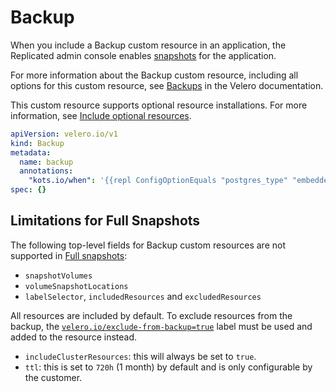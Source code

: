 # Backup

When you include a Backup custom resource in an application, the Replicated admin console enables [snapshots](../vendor/snapshots-overview) for the application.

For more information about the Backup custom resource, including all options for this custom resource, see [Backups](https://velero.io/docs/v1.9/api-types/backup/) in the Velero documentation.

This custom resource supports optional resource installations. For more information, see [Include optional resources](../vendor/packaging-include-resources).

```yaml
apiVersion: velero.io/v1
kind: Backup
metadata:
  name: backup
  annotations:
    "kots.io/when": '{{repl ConfigOptionEquals "postgres_type" "embedded_postgres" }}'
spec: {}
```

## Limitations for Full Snapshots

The following top-level fields for Backup custom resources are not supported in [Full snapshots](../enterprise/snapshots-understanding/#full-snapshots-recommended):

- `snapshotVolumes`
- `volumeSnapshotLocations`
- `labelSelector`, `includedResources` and `excludedResources`

All resources are included by default. To exclude resources from the backup, the [`velero.io/exclude-from-backup=true`](https://velero.io/docs/v1.5/resource-filtering/#veleroioexclude-from-backuptrue) label must be used and added to the resource instead.

- `includeClusterResources`: this will always be set to `true`.
- `ttl`: this is set to `720h` (1 month) by default and is only configurable by the customer.
